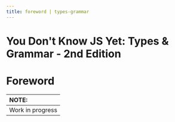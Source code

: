 ```yaml
---
title: foreword | types-grammar
---
```

# You Don't Know JS Yet: Types & Grammar - 2nd Edition
# Foreword

| NOTE: |
| :--- |
| Work in progress |
